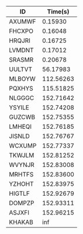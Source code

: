 |ID|Time(s)|
|-|-|
|AXUMWF|0.15930|
|FHCXPO|0.16048|
|HRQJRI|0.16725|
|LVMDNT|0.17012|
|SRASMR|0.20678|
|UULTVT|56.17983|
|MLBOYW|112.56263|
|PQXHYS|115.51825|
|NLGGGC|152.71642|
|YSYILE|152.74208|
|GUZCWB|152.75355|
|LMHEQI|152.76185|
|JISNLD|152.76767|
|WCXUMP|152.77337|
|TKWJLM|152.81252|
|WVYNJR|152.83008|
|MRHTFS|152.83600|
|YZHOHT|152.83975|
|HIGTLF|152.92679|
|DOMPZP|152.93311|
|ASJXFI|152.96215|
|KHAKAB|inf|
